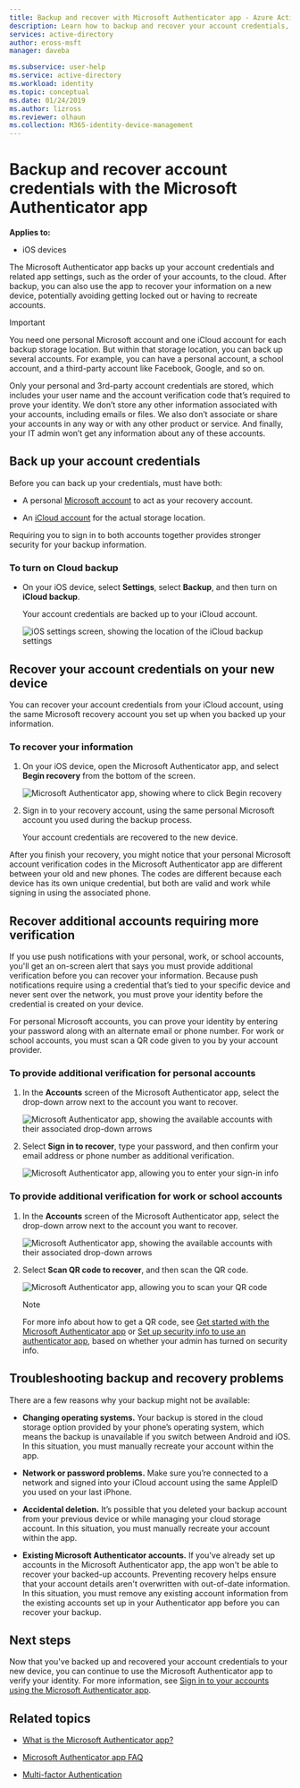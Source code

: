 ```yaml
---
title: Backup and recover with Microsoft Authenticator app - Azure Active Directory | Microsoft Docs
description: Learn how to backup and recover your account credentials, using the Microsoft Authenticator app.
services: active-directory
author: eross-msft
manager: daveba

ms.subservice: user-help
ms.service: active-directory
ms.workload: identity
ms.topic: conceptual
ms.date: 01/24/2019
ms.author: lizross
ms.reviewer: olhaun
ms.collection: M365-identity-device-management
---
```


# Backup and recover account credentials with the Microsoft Authenticator app

**Applies to:**

- iOS devices

The Microsoft Authenticator app backs up your account credentials and related app settings, such as the order of your accounts, to the cloud. After backup, you can also use the app to recover your information on a new device, potentially avoiding getting locked out or having to recreate accounts.

> [!IMPORTANT]
> You need one personal Microsoft account and one iCloud account for each backup storage location. But within that storage location, you can back up several accounts. For example, you can have a personal account, a school account, and a third-party account like Facebook, Google, and so on.
>
> Only your personal and 3rd-party account credentials are stored, which includes your user name and the account verification code that’s required to prove your identity. We don’t store any other information associated with your accounts, including emails or files. We also don’t associate or share your accounts in any way or with any other product or service. And finally, your IT admin won’t get any information about any of these accounts.

## Back up your account credentials

Before you can back up your credentials, must have both:

- A personal [Microsoft account](https://account.microsoft.com/account) to act as your recovery account.

- An [iCloud account](https://www.icloud.com/) for the actual storage location.

Requiring you to sign in to both accounts together provides stronger security for your backup information.

### To turn on Cloud backup

- On your iOS device, select **Settings**, select **Backup**, and then turn on **iCloud backup**.

    Your account credentials are backed up to your iCloud account.

    ![iOS settings screen, showing the location of the iCloud backup settings](./media/user-help-auth-app-backup-recovery/backup-and-recovery-turn-on.png)

## Recover your account credentials on your new device

You can recover your account credentials from your iCloud account, using the same Microsoft recovery account you set up when you backed up your information.

### To recover your information

1. On your iOS device, open the Microsoft Authenticator app, and select **Begin recovery** from the bottom of the screen.

    ![Microsoft Authenticator app, showing where to click Begin recovery](./media/user-help-auth-app-backup-recovery/backup-and-recovery-begin-recovery.png)

2. Sign in to your recovery account, using the same personal Microsoft account you used during the backup process.

    Your account credentials are recovered to the new device.

After you finish your recovery, you might notice that your personal Microsoft account verification codes in the Microsoft Authenticator app are different between your old and new phones. The codes are different because each device has its own unique credential, but both are valid and work while signing in using the associated phone.

## Recover additional accounts requiring more verification

If you use push notifications with your personal, work, or school accounts, you'll get an on-screen alert that says you must provide additional verification before you can recover your information. Because push notifications require using a credential that’s tied to your specific device and never sent over the network, you must prove your identity before the credential is created on your device.

For personal Microsoft accounts, you can prove your identity by entering your password along with an alternate email or phone number. For work or school accounts, you must scan a QR code given to you by your account provider.

### To provide additional verification for personal accounts

1. In the **Accounts** screen of the Microsoft Authenticator app, select the drop-down arrow next to the account you want to recover.

    ![Microsoft Authenticator app, showing the available accounts with their associated drop-down arrows](./media/user-help-auth-app-backup-recovery/backup-and-recovery-arrow.png)

2. Select **Sign in to recover**, type your password, and then confirm your email address or phone number as additional verification.

    ![Microsoft Authenticator app, allowing you to enter your sign-in info](./media/user-help-auth-app-backup-recovery/backup-and-recovery-sign-in.png)

### To provide additional verification for work or school accounts

1. In the **Accounts** screen of the Microsoft Authenticator app, select the drop-down arrow next to the account you want to recover.

    ![Microsoft Authenticator app, showing the available accounts with their associated drop-down arrows](./media/user-help-auth-app-backup-recovery/backup-and-recovery-additional-accts.png)

2. Select **Scan QR code to recover**, and then scan the QR code.

    ![Microsoft Authenticator app, allowing you to scan your QR code](./media/user-help-auth-app-backup-recovery/backup-and-recovery-scan-qr-code.png)

    >[!NOTE]
    >For more info about how to get a QR code, see [Get started with the Microsoft Authenticator app](https://docs.microsoft.com/azure/active-directory/user-help/user-help-auth-app-download-install) or [Set up security info to use an authenticator app](https://docs.microsoft.com/azure/active-directory/user-help/security-info-setup-auth-app), based on whether your admin has turned on security info.

## Troubleshooting backup and recovery problems

There are a few reasons why your backup might not be available:

- **Changing operating systems.** Your backup is stored in the cloud storage option provided by your phone’s operating system, which means the backup is unavailable if you switch between Android and iOS. In this situation, you must manually recreate your account within the app.

- **Network or password problems.** Make sure you’re connected to a network and signed into your iCloud account using the same AppleID you used on your last iPhone.

- **Accidental deletion.** It’s possible that you deleted your backup account from your previous device or while managing your cloud storage account. In this situation, you must manually recreate your account within the app.

- **Existing Microsoft Authenticator accounts.** If you've already set up accounts in the Microsoft Authenticator app, the app won't be able to recover your backed-up accounts. Preventing recovery helps ensure that your account details aren't overwritten with out-of-date information. In this situation, you must remove any existing account information from the existing accounts set up in your Authenticator app before you can recover your backup.

## Next steps

Now that you've backed up and recovered your account credentials to your new device, you can continue to use the Microsoft Authenticator app to verify your identity. For more information, see [Sign in to your accounts using the Microsoft Authenticator app](user-help-sign-in.md).

## Related topics

- [What is the Microsoft Authenticator app?](user-help-auth-app-overview.md)

- [Microsoft Authenticator app FAQ](user-help-auth-app-faq.md)

- [Multi-factor Authentication](https://docs.microsoft.com/azure/multi-factor-authentication/)
